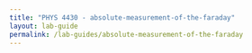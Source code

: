 ```yaml
---
title: "PHYS 4430 - absolute-measurement-of-the-faraday"
layout: lab-guide
permalink: /lab-guides/absolute-measurement-of-the-faraday
---
```




